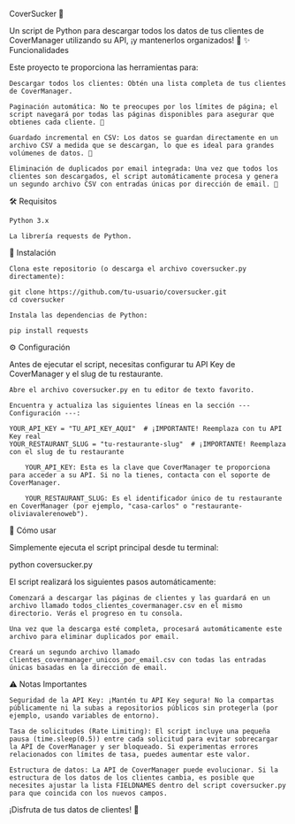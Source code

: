 CoverSucker 🐙

Un script de Python para descargar todos los datos de tus clientes de CoverManager utilizando su API, ¡y mantenerlos organizados! 🚀
✨ Funcionalidades

Este proyecto te proporciona las herramientas para:

    Descargar todos los clientes: Obtén una lista completa de tus clientes de CoverManager.

    Paginación automática: No te preocupes por los límites de página; el script navegará por todas las páginas disponibles para asegurar que obtienes cada cliente. 🔄

    Guardado incremental en CSV: Los datos se guardan directamente en un archivo CSV a medida que se descargan, lo que es ideal para grandes volúmenes de datos. 💾

    Eliminación de duplicados por email integrada: Una vez que todos los clientes son descargados, el script automáticamente procesa y genera un segundo archivo CSV con entradas únicas por dirección de email. 🧹

🛠️ Requisitos

    Python 3.x

    La librería requests de Python.

🚀 Instalación

    Clona este repositorio (o descarga el archivo coversucker.py directamente):

    git clone https://github.com/tu-usuario/coversucker.git
    cd coversucker

    Instala las dependencias de Python:

    pip install requests

⚙️ Configuración

Antes de ejecutar el script, necesitas configurar tu API Key de CoverManager y el slug de tu restaurante.

    Abre el archivo coversucker.py en tu editor de texto favorito.

    Encuentra y actualiza las siguientes líneas en la sección --- Configuración ---:

    YOUR_API_KEY = "TU_API_KEY_AQUI"  # ¡IMPORTANTE! Reemplaza con tu API Key real
    YOUR_RESTAURANT_SLUG = "tu-restaurante-slug"  # ¡IMPORTANTE! Reemplaza con el slug de tu restaurante

        YOUR_API_KEY: Esta es la clave que CoverManager te proporciona para acceder a su API. Si no la tienes, contacta con el soporte de CoverManager.

        YOUR_RESTAURANT_SLUG: Es el identificador único de tu restaurante en CoverManager (por ejemplo, "casa-carlos" o "restaurante-oliviavalerenoweb").

🏃 Cómo usar

Simplemente ejecuta el script principal desde tu terminal:

python coversucker.py

El script realizará los siguientes pasos automáticamente:

    Comenzará a descargar las páginas de clientes y las guardará en un archivo llamado todos_clientes_covermanager.csv en el mismo directorio. Verás el progreso en tu consola.

    Una vez que la descarga esté completa, procesará automáticamente este archivo para eliminar duplicados por email.

    Creará un segundo archivo llamado clientes_covermanager_unicos_por_email.csv con todas las entradas únicas basadas en la dirección de email.

⚠️ Notas Importantes

    Seguridad de la API Key: ¡Mantén tu API Key segura! No la compartas públicamente ni la subas a repositorios públicos sin protegerla (por ejemplo, usando variables de entorno).

    Tasa de solicitudes (Rate Limiting): El script incluye una pequeña pausa (time.sleep(0.5)) entre cada solicitud para evitar sobrecargar la API de CoverManager y ser bloqueado. Si experimentas errores relacionados con límites de tasa, puedes aumentar este valor.

    Estructura de datos: La API de CoverManager puede evolucionar. Si la estructura de los datos de los clientes cambia, es posible que necesites ajustar la lista FIELDNAMES dentro del script coversucker.py para que coincida con los nuevos campos.

¡Disfruta de tus datos de clientes! 🎉
